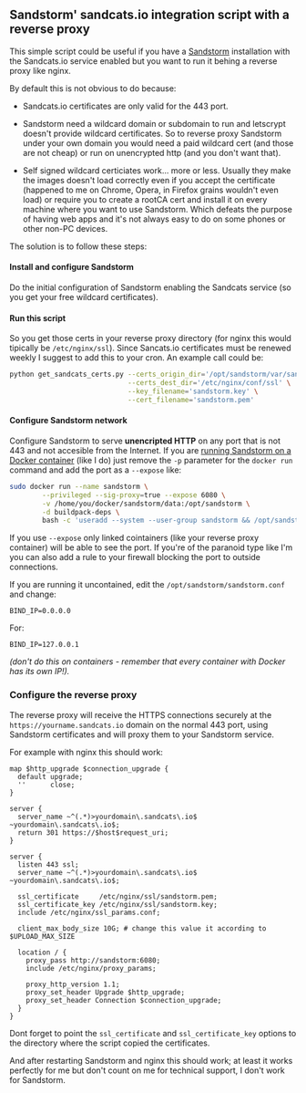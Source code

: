 ## Sandstorm' sandcats.io integration script with a reverse proxy

This simple script could be useful if you have a [Sandstorm](https://sandstorm.io) installation with the Sandcats.io service enabled but you want to run it behing a reverse proxy like nginx. 

By default this is not obvious to do because:

- Sandcats.io certificates are only valid for the 443 port.

- Sandstorm need a wildcard domain or subdomain to run and letscrypt doesn't provide wildcard certificates. So to reverse proxy Sandstorm under your own domain you would need a paid wildcard cert (and those are not cheap) or run on unencrypted http (and you don't want that).

- Self signed wildcard certiciates work... more or less. Usually they make the images doesn't load correctly even if you accept the certificate (happened to me on Chrome, Opera, in Firefox grains wouldn't even load) or require you to create a rootCA cert and install it on every machine where you want to use Sandstorm. Which defeats the purpose of having web apps and it's not always easy to do on some phones or other non-PC devices.

The solution is to follow these steps:

#### Install and configure Sandstorm

Do the initial configuration of Sandstorm enabling the Sandcats service (so you get your free wildcard certificates).

#### Run this script

So you get those certs in your reverse proxy directory (for nginx this would tipically be `/etc/nginx/ssl`). Since Sancats.io certificates must be renewed weekly I suggest to add this to your cron. An example call could be:

```bash
python get_sandcats_certs.py --certs_origin_dir='/opt/sandstorm/var/sandcats/https' \
                             --certs_dest_dir='/etc/nginx/conf/ssl' \
                             --key_filename='sandstorm.key' \
                             --cert_filename='sandstorm.pem'
```

#### Configure Sandstorm network

Configure Sandstorm to serve **unencripted HTTP** on any port that is not 443 and not accesible from the Internet. If you are [running Sandstorm on a Docker container](https://docs.sandstorm.io/en/latest/install/#option-6-using-sandstorm-within-docker) (like I do) just remove the `-p` parameter for the `docker run` command and add the port as a `--expose` like:

```bash
sudo docker run --name sandstorm \
        --privileged --sig-proxy=true --expose 6080 \
        -v /home/you/docker/sandstorm/data:/opt/sandstorm \
        -d buildpack-deps \
        bash -c 'useradd --system --user-group sandstorm && /opt/sandstorm/sandstorm start && tail -f /opt/sandstorm/var/log/sandstorm.log & sleep infinity'
```
If you use `--expose` only linked cointainers (like your reverse proxy container) will be able to see the port. If you're of the paranoid type like I'm you can also add a rule to your firewall blocking the port to outside connections.

If you are running it uncontained, edit the `/opt/sandstorm/sandstorm.conf` and change:

```
BIND_IP=0.0.0.0 
```

For:

```
BIND_IP=127.0.0.1
```

*(don't do this on containers - remember that every container with Docker has its own IP!).*

### Configure the reverse proxy

The reverse proxy will receive the HTTPS connections securely at the `https://yourname.sandcats.io` domain on the normal 443 port, using Sandstorm certificates and will proxy them to your Sandstorm service.

For example with nginx this should work:

```nginx
map $http_upgrade $connection_upgrade {
  default upgrade;
  ''      close;
}

server {
  server_name ~^(.*)>yourdomain\.sandcats\.io$ ~yourdomain\.sandcats\.io$;
  return 301 https://$host$request_uri;
}

server {
  listen 443 ssl;
  server_name ~^(.*)>yourdomain\.sandcats\.io$ ~yourdomain\.sandcats\.io$;

  ssl_certificate     /etc/nginx/ssl/sandstorm.pem;
  ssl_certificate_key /etc/nginx/ssl/sandstorm.key;
  include /etc/nginx/ssl_params.conf;

  client_max_body_size 10G; # change this value it according to $UPLOAD_MAX_SIZE

  location / {
    proxy_pass http://sandstorm:6080;
    include /etc/nginx/proxy_params;

    proxy_http_version 1.1;
    proxy_set_header Upgrade $http_upgrade;
    proxy_set_header Connection $connection_upgrade;
  }
}
```
Dont forget to point the `ssl_certificate` and `ssl_certificate_key` options to the directory where the script copied the certificates.

And after restarting Sandstorm and nginx this should work; at least it works perfectly for me but don't count on me for technical support, I don't work for Sandstorm.
